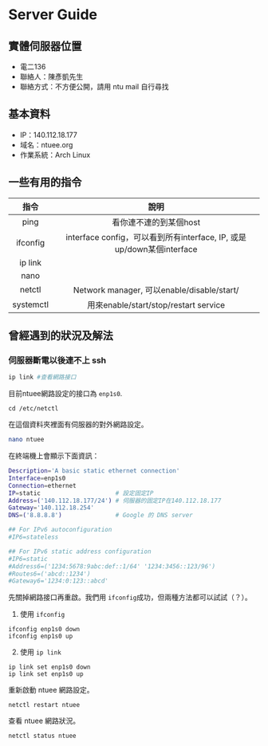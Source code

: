 # Server Guide
## 實體伺服器位置
- 電二136
- 聯絡人：陳彥凱先生
- 聯絡方式：不方便公開，請用 ntu mail 自行尋找

## 基本資料
- IP：140.112.18.177
- 域名：ntuee.org
- 作業系統：Arch Linux

## 一些有用的指令
| 指令       | 說明 |
|:---------:|:---:|
| ping      | 看你連不連的到某個host                      |
| ifconfig  | interface config，可以看到所有interface, IP, 或是up/down某個interface|
| ip link   |     |
| nano      |     |
| netctl    | Network manager, 可以enable/disable/start/|
| systemctl | 用來enable/start/stop/restart service     |
### 
## 曾經遇到的狀況及解法
### 伺服器斷電以後連不上 ssh
```bash
ip link #查看網路接口
```
目前ntuee網路設定的接口為 `enp1s0`.
```
cd /etc/netctl
```
在這個資料夾裡面有伺服器的對外網路設定。
```bash
nano ntuee
```
在終端機上會顯示下面資訊：
```bash
Description='A basic static ethernet connection'
Interface=enp1s0
Connection=ethernet
IP=static                     # 設定固定IP
Address=('140.112.18.177/24') # 伺服器的固定IP在140.112.18.177
Gateway='140.112.18.254'
DNS=('8.8.8.8')               # Google 的 DNS server

## For IPv6 autoconfiguration
#IP6=stateless

## For IPv6 static address configuration
#IP6=static
#Address6=('1234:5678:9abc:def::1/64' '1234:3456::123/96')
#Routes6=('abcd::1234')
#Gateway6='1234:0:123::abcd'
```
先關掉網路接口再重啟。我們用 `ifconfig`成功，但兩種方法都可以試試（？）。
1. 使用 `ifconfig`
```
ifconfig enp1s0 down
ifconfig enp1s0 up
```
2. 使用 `ip link`
```
ip link set enp1s0 down
ip link set enp1s0 up
```
重新啟動 ntuee 網路設定。
```
netctl restart ntuee
```
查看 ntuee 網路狀況。
```
netctl status ntuee
```